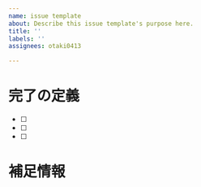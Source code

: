 ```yaml
---
name: issue template
about: Describe this issue template's purpose here.
title: ''
labels: ''
assignees: otaki0413

---
```


# 完了の定義
- [ ]
- [ ]
- [ ]

# 補足情報
